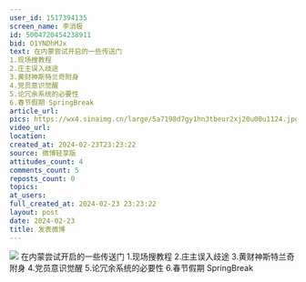 ```yaml
---
user_id: 1517394135
screen_name: 李消极
id: 5004720454238911
bid: O1YNDhMJx
text: 在内蒙尝试开启的一些传送门
1.现场搜教程
2.庄主误入歧途
3.黄财神斯特兰奇附身
4.党员意识觉醒
5.论冗余系统的必要性
6.春节假期 SpringBreak 
article_url: 
pics: https://wx4.sinaimg.cn/large/5a7198d7gy1hn3tbeur2xj20u00u1124.jpg,https://wx2.sinaimg.cn/large/5a7198d7gy1hn3tb6h5gsj218w0u0h3y.jpg,https://wx4.sinaimg.cn/large/5a7198d7gy1hn3tb4fuuvj20mu0i8wkv.jpg,https://wx2.sinaimg.cn/large/5a7198d7gy1hn3tb4wd83j20rt0kv46x.jpg,https://wx2.sinaimg.cn/large/5a7198d7gy1hn3tb60khnj218u0kdwqj.jpg,https://wx1.sinaimg.cn/large/5a7198d7gy1hn3tb5e82oj20v70lqakh.jpg
video_url: 
location: 
created_at: 2024-02-23T23:23:22
source: 微博轻享版
attitudes_count: 4
comments_count: 5
reposts_count: 0
topics: 
at_users: 
full_created_at: 2024-02-23 23:23:22
layout: post
date: 2024-02-23
title: 发表微博
---
```



![](https://image.baidu.com/search/down?url=https://wx4.sinaimg.cn/large/5a7198d7gy1hn3tbeur2xj20u00u1124.jpg)
在内蒙尝试开启的一些传送门
1.现场搜教程
2.庄主误入歧途
3.黄财神斯特兰奇附身
4.党员意识觉醒
5.论冗余系统的必要性
6.春节假期 SpringBreak 
